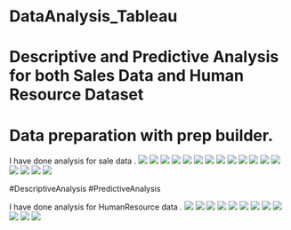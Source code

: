 # DataAnalysis_Tableau
# Descriptive and Predictive Analysis for both Sales Data and Human Resource Dataset
# Data preparation with prep builder.

I have done analysis for sale data .
![](images/Picture1.png)
![](images/Picture2.png)
![](images/Picture3.png)
![](images/Picture4.png)
![](images/Picture5.png)
![](images/Picture6.png)
![](images/Picture7.png)
![](images/Picture8.png)
![](images/Picture9.png)
![](images/Picture10.png)
![](images/Picture11.png)
![](images/Picture12.png)
![](images/Picture13.png)
![](images/Picture14.png)
![](images/Picture15.png)
![](images/Picture16.png)
![](images/Picture17.png)

#DescriptiveAnalysis
#PredictiveAnalysis

I have done analysis for HumanResource data .
![](imagesHR/Picture1.png)
![](imagesHR/Picture2.png)
![](imagesHR/Picture3.png)
![](imagesHR/Picture4.png)
![](imagesHR/Picture5.png)
![](imagesHR/Picture6.png)
![](imagesHR/Picture7.png)
![](imagesHR/Picture8.png)
![](imagesHR/Picture9.png)
![](imagesHR/Picture10.png)
![](imagesHR/Picture11.png)
![](imagesHR/Picture12.png) 
